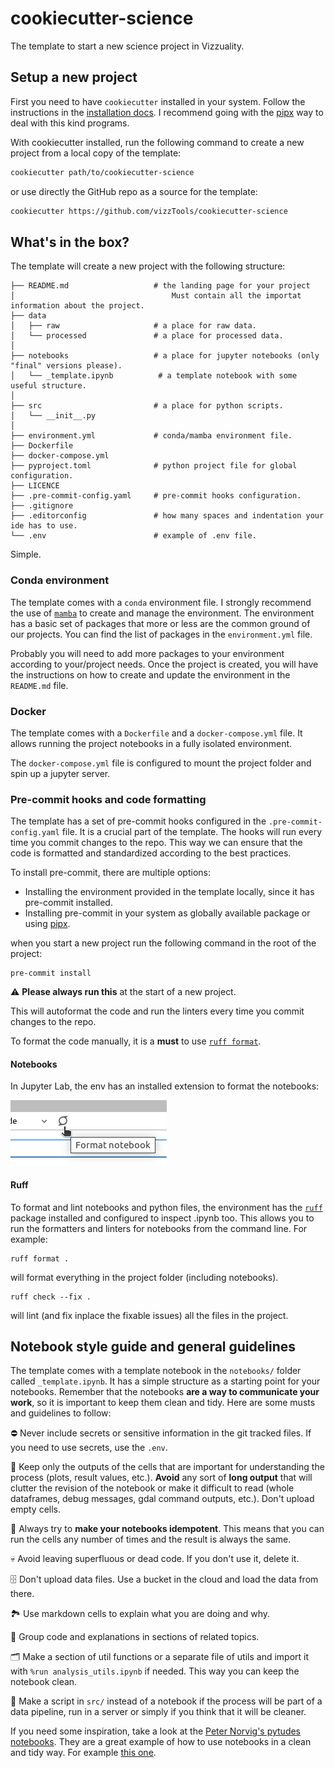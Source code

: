 # cookiecutter-science

The template to start a new science project in Vizzuality.

## Setup a new project

First you need to have `cookiecutter` installed in your system.
Follow the instructions in the [installation docs](https://cookiecutter.readthedocs.io/en/2.0.2/installation.html).
I recommend going with the [pipx](https://pypa.github.io/pipx/) way
to deal with this kind programs.

With cookiecutter installed, run the following command to create a new project from a local copy of the template:

```bash
cookiecutter path/to/cookiecutter-science
```

or use directly the GitHub repo as a source for the template:

```bash
cookiecutter https://github.com/vizzTools/cookiecutter-science
```

## What's in the box?

The template will create a new project with the following structure:

```
├── README.md                   # the landing page for your project
│                                   Must contain all the importat information about the project.
├── data
│   ├── raw                     # a place for raw data.
│   └── processed               # a place for processed data.   
│  
├── notebooks                   # a place for jupyter notebooks (only "final" versions please).
│   └── _template.ipynb          # a template notebook with some useful structure.
│  
├── src                         # a place for python scripts.
│   └── __init__.py
│  
├── environment.yml             # conda/mamba environment file.
├── Dockerfile
├── docker-compose.yml
├── pyproject.toml              # python project file for global configuration.
├── LICENCE
├── .pre-commit-config.yaml     # pre-commit hooks configuration.
├── .gitignore
├── .editorconfig               # how many spaces and indentation your ide has to use.
└── .env                        # example of .env file.
```

Simple.

### Conda environment

The template comes with a `conda` environment file.
I strongly recommend the use of [`mamba`](https://mamba.readthedocs.io/en/latest/)
to create and manage the environment. The environment has a basic set of packages that more or less
are the common ground of our projects. You can find the list of packages in the `environment.yml` file.

Probably you will need to add more packages to your environment according to your/project needs.
Once the project is created, you will have the instructions on how to create and update the environment in
the `README.md` file.

### Docker

The template comes with a `Dockerfile` and a `docker-compose.yml` file.
It allows running the project notebooks in a fully isolated environment.

The `docker-compose.yml` file is configured to mount the project folder and spin up
a jupyter server.

### Pre-commit hooks and code formatting

The template has a set of pre-commit hooks configured in the `.pre-commit-config.yaml` file.
It is a crucial part of the template. The hooks will run every time you commit changes to the repo.
This way we can ensure that the code is formatted and standardized according to the best practices.

To install pre-commit, there are multiple options:

- Installing the environment provided in the template locally, since it has pre-commit installed.
- Installing pre-commit in your system as globally available package or using [pipx](https://pypa.github.io/pipx/).

when you start a new project run the following command in the root of the project:

```shell
pre-commit install
```

⚠ **Please always run this** at the start of a new project.

This will autoformat the code and run the linters every time you commit changes to the repo.

To format the code manually, it is a **must** to use [`ruff format`](https://docs.astral.sh/ruff/formatter/).

#### Notebooks

In Jupyter Lab, the env has an installed extension to format the notebooks:

![format-notebook.png](imgs/format-notebook.png)

#### Ruff

To format and lint notebooks and python files, the environment has the
[`ruff`](https://nbqa.readthedocs.io/en/latest/index.html) package installed and configured to inspect .ipynb too.
This allows you to run the formatters and linters for notebooks from the command line.
For example:

```shell
ruff format .
```

will format everything in the project folder (including notebooks).

```shell
ruff check --fix .
```

will lint (and fix inplace the fixable issues) all the files in the project.

## Notebook style guide and general guidelines

The template comes with a template notebook in the `notebooks/` folder called `_template.ipynb`. It has a simple
structure as a starting point for your notebooks.
Remember that the notebooks **are a way to communicate your work**, so it is important to keep them clean and tidy.
Here are some musts and guidelines to follow:

⛔ Never include secrets or sensitive information in the git tracked files. If you need to use secrets, use the `.env`.

🤯 Keep only the outputs of the cells that are important for understanding the process (plots, result values, etc.).
**Avoid** any sort of **long output** that will clutter the revision of the notebook or make it difficult to read
(whole dataframes, debug messages, gdal command outputs, etc.). Don't upload empty cells.

🏁 Always try to **make your notebooks idempotent**.
This means that you can run the cells any number of times and the result is always the same.

💀 Avoid leaving superfluous or dead code. If you don't use it, delete it.

🗄 Don't upload data files. Use a bucket in the cloud and load the data from there.

🏞 Use markdown cells to explain what you are doing and why.

📇 Group code and explanations in sections of related topics.

🗂 Make a section of util functions or a separate file of utils
and import it with `%run analysis_utils.ipynb` if needed. This way you can keep the notebook clean.

📜 Make a script in `src/` instead of a notebook if the process will be part of a data pipeline,
run in a server or simply if you think that it will be cleaner.

If you need some inspiration, take a look at
the [Peter Norvig's pytudes notebooks](https://github.com/norvig/pytudes/tree/main/ipynb).
They are a great example of how to use notebooks in a clean and tidy way. For
example [this one](https://github.com/norvig/pytudes/blob/main/ipynb/Economics.ipynb).
